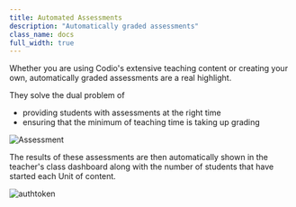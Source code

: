 ```yaml
---
title: Automated Assessments
description: "Automatically graded assessments"
class_name: docs
full_width: true
---
```


Whether you are using Codio's extensive teaching content or creating your own, automatically graded assessments are a real highlight.

They solve the dual problem of 

- providing students with assessments at the right time
- ensuring that the minimum of teaching time is taking up grading

![Assessment](/img/docs/assessment.png)

The results of these assessments are then automatically shown in the teacher's class dashboard along with the number of students that have started each Unit of content.

<img alt="authtoken" src="/img/docs/teacher_dashboard_students.png" class="simple"/>

